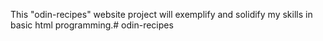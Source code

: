This "odin-recipes" website project will exemplify and solidify my skills
in basic html programming.# odin-recipes
